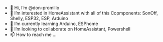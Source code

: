 - 👋 Hi, I’m @don-promillo
- 👀 I’m interested in HomeAssistant with all of this Copmponents: SonOff, Shelly, ESP32, ESP, Arduino
- 🌱 I’m currently learning Arduino, ESPhome
- 💞️ I’m looking to collaborate on HomeAssistant, Powershell 
- 📫 How to reach me ...

<!---
don-promillo/don-promillo is a ✨ special ✨ repository because its `README.md` (this file) appears on your GitHub profile.
You can click the Preview link to take a look at your changes.
--->

